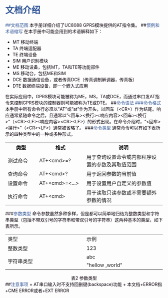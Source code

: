 # <span id=1><font color=#2f5496>文档介绍  </span>
##<span id=1.1><font color=#2f5496>文档范围
<font color=bla>本手册详细介绍了UC8088 GPRS模块提供的AT指令集。
##<span id=1.2><font color=#2f5496>惯例和术语缩写
<font color=bla>在本手册中可能会用到的术语解释如下：
+ MT	移动终端
+ TA	终端适配器 
+ TE 终端设备
+ SIM 用户识别模块
+ ME	移动设备，包括MT，TA和TE等功能部件
+ MS	移动台，包括ME和SIM
+ DCE 数据通信设备，或者传真DCE（传真调制解调器，传真板）
+ DTE 数据终端设备，即一个嵌入式应用

在实际应用中，GPRS模块可能被称为ME，MS，TA或DCE，而通过串口发AT指令来控制GPRS模块的控制器则可能被称为TE或DTE。
##<span id=1.3><font color=#2f5496>命令语法
###<span id=1.3.1><font color=#2f5496>命令格式
<font color=bla>本手册中所有命令行必须以”AT”或”at”作为开头，以回车（&lt;CR&gt;）作为结尾。响应通常紧随命令之后，且通常以”<回车><换行><响应内容><回车><换行>”（&lt;CR&gt;&lt;LF&gt;<响应内容>&lt;CR&gt;&lt;LF&gt;）的形式出现。在命令介绍时，“<回车><换行>”（&lt;CR&gt;&lt;LF&gt;）通常被省略了。
###<span id=1.3.2><font color=#2f5496>命令类型
<font color=bla>通常命令可以有如下表所示的四种类型中的一种或多种形式。
<table><tr><th width=20%>类型</th><th width=30%>格式</th><th width=99999>说明</th></tr><tr><td> 测试命令 </td><td>AT+&lt;cmd&gt;=?</td><td> 用于查询设置命令或内部程序设置的参数及其取值范围</td>  </tr>  <tr>    <td>查询命令 </td>    <td>AT+&lt;cmd&gt;?</td>    <td>用于返回参数的当前值</td>  </tr>  <tr>    <td>设置命令 </td>    <td>AT+&lt;cmd&gt;=<...></td>    <td>用于设置用户自定义的参数值</td>  </tr>  <tr>    <td>执行命令</td>    <td>AT+&lt;cmd&gt;</td>    <td>用于读取只读参数或不需要额外参数的情况</td>  </tr></table>
###<span id=1.3.3><font color=#2f5496>参数类型
<font color=bla>命令参数虽然多种多样，但是都可以简单地归结为整数类型和字符串类型（包括不带双引号的字符串和带双引号的字符串）这两种基本的类型，如下表所示。
<table><tr ><td width=99999>类型</td><td width=50%>示例</td></tr><tr><td>整数类型</td><td>123</td></tr><tr><td rowspan="2">字符串类型</td><td>abc</td></tr><tr><td>"hellow ,world"</td></tr></table><center>表2 参数类型</center>
##<span id=1.3><font color=#2f5496>注意事项
<font color=bla>
+ AT串口输入时不支持回删键(backspace)功能
+ 本文档+ERROR指+CME ERROR或者+EXT ERROR